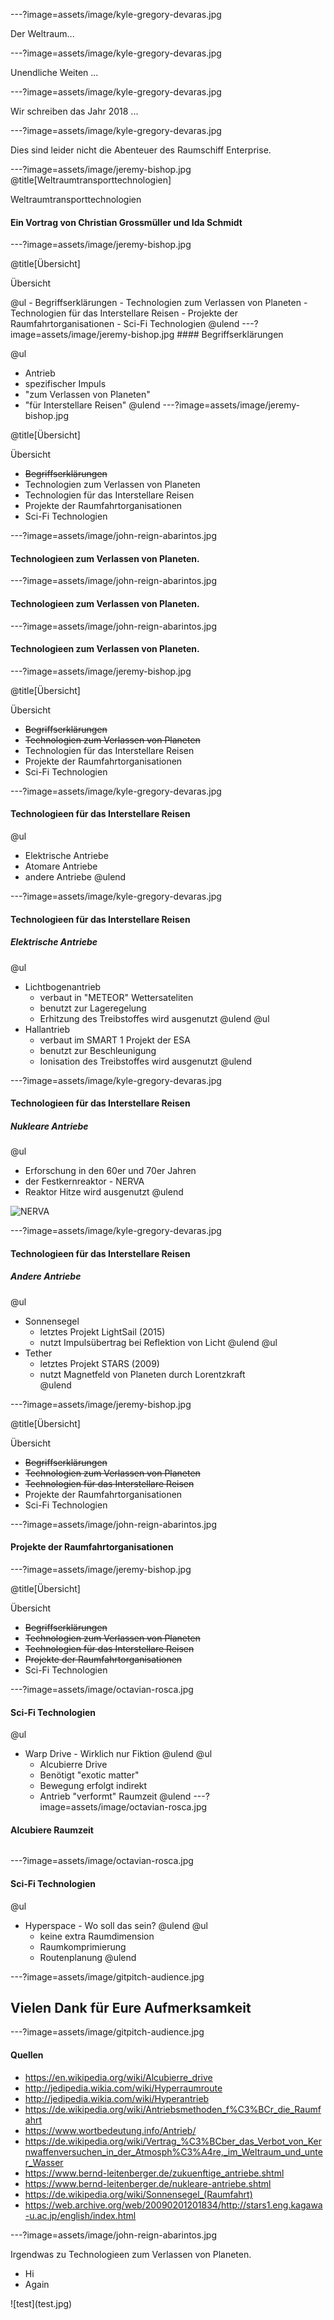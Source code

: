 ---?image=assets/image/kyle-gregory-devaras.jpg

Der Weltraum...

---?image=assets/image/kyle-gregory-devaras.jpg

Unendliche Weiten ...

---?image=assets/image/kyle-gregory-devaras.jpg

Wir schreiben das Jahr 2018 ...

---?image=assets/image/kyle-gregory-devaras.jpg

Dies sind leider nicht die Abenteuer des Raumschiff Enterprise.

---?image=assets/image/jeremy-bishop.jpg
@title[Weltraumtransporttechnologien]

<p><span class="slide-title"> Weltraumtransporttechnologien</span></p>

#### Ein Vortrag von Christian Grossmüller und Ida Schmidt

---?image=assets/image/jeremy-bishop.jpg

@title[Übersicht]

<p><span class="slide-title"> Übersicht </span></p>
@ul
- Begriffserklärungen 
- Technologien zum Verlassen von Planeten 
- Technologien für das Interstellare Reisen 
- Projekte der Raumfahrtorganisationen 
- Sci-Fi Technologien 
@ulend
---?image=assets/image/jeremy-bishop.jpg
#### Begriffserklärungen

@ul
- Antrieb
- spezifischer Impuls
- "zum Verlassen von Planeten"
- "für Interstellare Reisen"
@ulend
---?image=assets/image/jeremy-bishop.jpg

@title[Übersicht]

<p><span class="slide-title"> Übersicht </span></p>

- <strike>Begriffserklärungen</strike>
- Technologien zum Verlassen von Planeten
- Technologien für das Interstellare Reisen
- Projekte der Raumfahrtorganisationen
- Sci-Fi Technologien

---?image=assets/image/john-reign-abarintos.jpg

#### Technologieen zum Verlassen von Planeten.

---?image=assets/image/john-reign-abarintos.jpg

#### Technologieen zum Verlassen von Planeten.

---?image=assets/image/john-reign-abarintos.jpg

#### Technologieen zum Verlassen von Planeten.


---?image=assets/image/jeremy-bishop.jpg

@title[Übersicht]

<p><span class="slide-title"> Übersicht </span></p>

- <strike>Begriffserklärungen</strike>
- <strike>Technologien zum Verlassen von Planeten</strike>
- Technologien für das Interstellare Reisen
- Projekte der Raumfahrtorganisationen
- Sci-Fi Technologien

---?image=assets/image/kyle-gregory-devaras.jpg

#### Technologieen für das Interstellare Reisen
@ul
- Elektrische Antriebe
- Atomare Antriebe
- andere Antriebe
@ulend

---?image=assets/image/kyle-gregory-devaras.jpg

#### Technologieen für das Interstellare Reisen
##### Elektrische Antriebe
@ul
- Lichtbogenantrieb
  - verbaut in "METEOR" Wettersateliten
  - benutzt zur Lageregelung
  - Erhitzung des Treibstoffes wird ausgenutzt
@ulend
@ul
- Hallantrieb
  - verbaut im SMART 1 Projekt der ESA
  - benutzt zur Beschleunigung
  - Ionisation des Treibstoffes wird ausgenutzt
@ulend

---?image=assets/image/kyle-gregory-devaras.jpg

#### Technologieen für das Interstellare Reisen
##### Nukleare Antriebe
@ul
- Erforschung in den 60er und 70er Jahren
- der Festkernreaktor - NERVA
- Reaktor Hitze wird ausgenutzt
@ulend

![NERVA](nerva.jpg)

---?image=assets/image/kyle-gregory-devaras.jpg

#### Technologieen für das Interstellare Reisen
##### Andere Antriebe
@ul
- Sonnensegel
  - letztes Projekt LightSail (2015)
  - nutzt Impulsübertrag bei Reflektion von Licht
@ulend
@ul
- Tether
  - letztes Projekt STARS (2009)
  - nutzt Magnetfeld von Planeten durch Lorentzkraft  
@ulend

---?image=assets/image/jeremy-bishop.jpg

@title[Übersicht]

<p><span class="slide-title"> Übersicht </span></p>

- <strike>Begriffserklärungen</strike>
- <strike>Technologien zum Verlassen von Planeten</strike>
- <strike>Technologien für das Interstellare Reisen</strike>
- Projekte der Raumfahrtorganisationen
- Sci-Fi Technologien

---?image=assets/image/john-reign-abarintos.jpg

#### Projekte der Raumfahrtorganisationen

---?image=assets/image/jeremy-bishop.jpg

@title[Übersicht]

<p><span class="slide-title"> Übersicht </span></p>

- <strike>Begriffserklärungen</strike>
- <strike>Technologien zum Verlassen von Planeten</strike>
- <strike>Technologien für das Interstellare Reisen</strike>
- <strike>Projekte der Raumfahrtorganisationen</strike>
- Sci-Fi Technologien

---?image=assets/image/octavian-rosca.jpg

#### Sci-Fi Technologien
@ul
- Warp Drive - Wirklich nur Fiktion
@ulend
@ul
  - Alcubierre Drive
  - Benötigt "exotic matter"
  - Bewegung erfolgt indirekt
  - Antrieb "verformt" Raumzeit
@ulend
---?image=assets/image/octavian-rosca.jpg

#### Alcubiere Raumzeit
![]()


---?image=assets/image/octavian-rosca.jpg

#### Sci-Fi Technologien

@ul
- Hyperspace - Wo soll das sein?
@ulend
@ul
  - keine extra Raumdimension
  - Raumkomprimierung
  - Routenplanung
@ulend
  


---?image=assets/image/gitpitch-audience.jpg
## Vielen Dank für Eure Aufmerksamkeit

---?image=assets/image/gitpitch-audience.jpg
#### Quellen

- https://en.wikipedia.org/wiki/Alcubierre_drive
- http://jedipedia.wikia.com/wiki/Hyperraumroute
- http://jedipedia.wikia.com/wiki/Hyperantrieb
- https://de.wikipedia.org/wiki/Antriebsmethoden_f%C3%BCr_die_Raumfahrt
- https://www.wortbedeutung.info/Antrieb/
- https://de.wikipedia.org/wiki/Vertrag_%C3%BCber_das_Verbot_von_Kernwaffenversuchen_in_der_Atmosph%C3%A4re,_im_Weltraum_und_unter_Wasser
- https://www.bernd-leitenberger.de/zukuenftige_antriebe.shtml
- https://www.bernd-leitenberger.de/nukleare-antriebe.shtml
- https://de.wikipedia.org/wiki/Sonnensegel_(Raumfahrt)
- https://web.archive.org/web/20090201201834/http://stars1.eng.kagawa-u.ac.jp/english/index.html

---?image=assets/image/john-reign-abarintos.jpg

Irgendwas zu Technologieen zum Verlassen von Planeten.
<div class="left">
    <ul>
        <li>Hi</li>
        <li>Again</li>
    </ul>
</div>
<div class="right">
![test](test.jpg)
</div>



  
